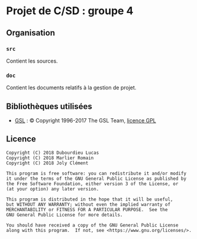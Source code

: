 # Projet de C/SD : groupe 4

## Organisation

### `src`

Contient les sources.

### `doc`

Contient les documents relatifs à la gestion de projet.

## Bibliothèques utilisées

 + [GSL](https://www.gnu.org/software/gsl/) : © Copyright 1996-2017 The GSL Team, [licence GPL](https://www.gnu.org/licenses/gpl.html)

## Licence

    Copyright (C) 2018 Dubourdieu Lucas
    Copyright (C) 2018 Marlier Romain
    Copyright (C) 2018 Joly Clément

    This program is free software: you can redistribute it and/or modify
    it under the terms of the GNU General Public License as published by
    the Free Software Foundation, either version 3 of the License, or
    (at your option) any later version.

    This program is distributed in the hope that it will be useful,
    but WITHOUT ANY WARRANTY; without even the implied warranty of
    MERCHANTABILITY or FITNESS FOR A PARTICULAR PURPOSE.  See the
    GNU General Public License for more details.

    You should have received a copy of the GNU General Public License
    along with this program.  If not, see <https://www.gnu.org/licenses/>.
